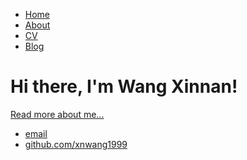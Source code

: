 <!DOCTYPE html>
<html>
	<head>
		<title>WXN,student from Jilin Univ</title>
	</head>
	<body>
		<nav>
    		<ul>
        		<li><a href="/">Home</a></li>
	        	<li><a href="/about">About</a></li>
        		<li><a href="/cv">CV</a></li>
        		<li><a href="/blog">Blog</a></li>
    		</ul>
		</nav>
		<div class="container">
    		<div class="blurb">
        		<h1>Hi there, I'm Wang Xinnan!</h1>
				<p> <a href="/about">Read more about me...</a></p>
    		</div><!-- /.blurb -->
		</div><!-- /.container -->
		<footer>
    		<ul>
        		<li><a href="1312470879@qq.com">email</a></li>
        		<li><a href="https://github.com/xnwang1999">github.com/xnwang1999</a></li>
			</ul>
		</footer>
	</body>
</html>
